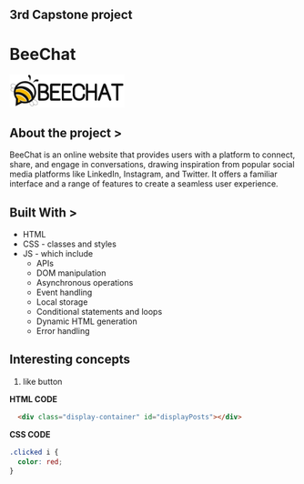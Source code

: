 ## 3rd Capstone project
# BeeChat

<img src="./img/logo.png" width="40%">
 
## About the project >
BeeChat is an online website that provides users with a platform to connect, share, and engage in conversations, drawing inspiration from popular social media platforms like LinkedIn, Instagram, and Twitter. It offers a familiar interface and a range of features to create a seamless user experience.

## Built With >
* HTML
* CSS - classes and styles
* JS - which include
  * APIs
  * DOM manipulation
  * Asynchronous operations
  * Event handling
  * Local storage
  * Conditional statements and loops
  * Dynamic HTML generation
  * Error handling

## Interesting concepts
1. like button

**HTML CODE**

  ```html
    <div class="display-container" id="displayPosts"></div>
  ```

**CSS CODE**
  ```css
.clicked i {
    color: red;
}
